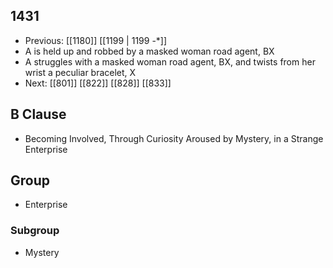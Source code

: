 ## 1431
- Previous: [[1180]] [[1199 | 1199 -*]] 
- A is held up and robbed by a masked woman road agent, BX
- A struggles with a masked woman road agent, BX, and twists from her wrist a peculiar bracelet, X
- Next: [[801]] [[822]] [[828]] [[833]] 

## B Clause
- Becoming Involved, Through Curiosity Aroused by Mystery, in a Strange Enterprise

## Group
- Enterprise

### Subgroup
- Mystery


